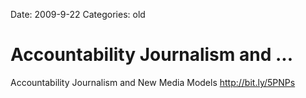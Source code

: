 Date: 2009-9-22
Categories: old

# Accountability Journalism and ...

Accountability Journalism and New Media Models <a href="http://bit.ly/5PNPs" rel="nofollow">http://bit.ly/5PNPs</a>

